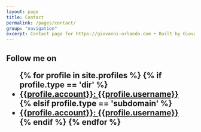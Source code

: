 ```yaml
---
layout: page  
title: Contact  
permalink: /pages/contact/  
group: "navigation"  
excerpt: Contact page for https://giovanni-orlando.com • Built by Giovanni Orlando, Powered by Jekyll. Computer Engineer • Food Lover • Tech Enthusiast • @giovanni0918  
---
```

<style>
    .page-content, .post-content{margin: 0; padding: 0;}
    .wrapper{max-width: none; margin: 0; padding:0; }
</style>
<div class="container social" id="social">
<h2>Follow me on
    <nav class="nav">
    <ul class="social-link__list">
        {% for profile in site.profiles %}
            {% if profile.type == 'dir' %}
            <li class="social-link__list-item">
                <a href="https://{{profile.account}}.com/{{profile.username}}/" 
                    title="Link to {{profile.account}}.com/{{profile.username}}/"
                    target="_blank" rel="noopener">{{profile.account}}: {{profile.username}}</a>
            </li>            
            {% elsif profile.type == 'subdomain' %}
            <li class="social-link__list-item">
                <a href="https://{{profile.username}}.{{profile.account}}.com/" 
                    title="Link to {{profile.username}}.{{profile.account}}.com/"
                    target="_blank" rel="noopener">{{profile.account}}: {{profile.username}}</a>
            </li>
            {% endif %}  
        {% endfor %}
    </ul>
    </nav>
</h2>
</div>